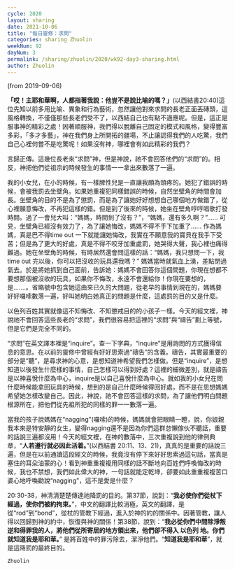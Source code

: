 ```yaml
---
cycle: 2020
layout: sharing
date: 2021-10-06
title: "每日靈修：求問"
categories: sharing Zhuolin
weekNum: 92
dayNum: 3
permalink: /sharing/zhuolin/2020/wk92-day3-sharing.html
author: Zhuolin
---
```

(from 2019-09-06)

**「哎！主耶和華啊，人都指著我說：他豈不是說比喻的嗎？」**(以西結書20:40)這位先知以前多用比喻、異象和行為藝術，忽然讓他對來求問的長老正面丟磚頭，這風格轉換，不僅僅那些長老們受不了，以西結自己也有點不適應呢。但是，這正是服事神的精彩之處！因著順服神，我們得以脫離自己固定的模式和風格，變得豐富多彩，「多才多藝」，神在我們身上所開拓的疆場，不止讓認得我們的人吃驚，我們自己心裡何嘗不是吃驚呢！如果沒有神，哪裡會有如此精彩的我們？    

言歸正傳。這幾位長老來“求問”神，但是神說，祂不會回答他們的“求問”的。相反，神把他們從祖宗的時候發生的事情一一拿出來數落了一遍。    

我的小女兒，在小的時候，有一樣脾性兒是一直讓我頗為頭疼的。她犯了錯誤的時候，會被我罰去坐壁角。如果她重複犯同樣錯誤的時候，自然坐壁角的時間會加長。坐壁角的目的不是為了懲罰，而是為了讓她好好想想自己哪個地方做錯了，從心裡願意悔改，不再犯這樣的錯。但是到了後來的時候，她坐在壁角哼哼唱歌打發時間。過了一會兒大叫：“媽媽，時間到了沒有？”，“媽媽，還有多久啊？”...... 可見，坐壁角已經沒有效力了，為了讓她悔改，媽媽不得不手下加重了...... 作為媽媽，真是巴不得time out 一下就能讓她悔改，我實在不願意我的寶貝在我手下受苦；但是為了更大的好處，真是不得不咬牙加重處罰，她哭得大聲，我心裡也痛得難過。她在坐壁角的時候，有時居然還會問這樣的話：“媽媽，我只想問一下，我 time out 完以後，你可以把沒收的玩具還我嗎？” 媽媽當時就氣血上湧，差點閉過氣去。於是將她抓到自己面前，告訴她：媽媽不會回答你這個問題，你現在想都不要想那個被沒收的玩具，如果你不悔改，永遠不會還給你！你現在要想的，是.......。省略號中包含她這由來已久的大問題，從老早的事情到現在的，媽媽要好好囉嗦數落一遍，好叫她明白她真正的問題是什麼，這處罰的目的又是什麼。    

以色列百姓其實就像這不知悔改、不知懲戒目的的小孩子一樣。今天的經文裡，神說祂不會回答這些長老的“求問”，我們很容易把這裡的“求問”與“禱告”劃上等號，但是它們是完全不同的。    

“求問”在英文譯本裡是“inquire”。查一下字典，“inquire”是用詢問的方式獲得信息的意思。在以前的靈修中曾經有好好思索過“禱告”的含義。禱告，其實最重要的部分是“聽”，是尋求神的心意，是想知道神希望我們怎樣做。但是“inquire”，是想知道以後發生什麼樣的事情，自己怎樣可以得到好處？這裡的細微差別，就是禱告是以神喜悅什麼為中心，inquire是以自己喜悅什麼為中心。就如我的小女兒在問什麼時候能拿回玩具的時候，想到的是自己什麼時候得回好處，而不是在思想媽媽希望她怎樣改變自己。因此，神說，祂不會回答這樣的求問，為了讓他們明白問題根源所在，把他們從先祖所犯的同樣的罪一一數落一遍。    

當我的孩子說媽媽在“nagging”(囉嗦)的時候，媽媽就會把眼睛一瞪，說，你娘親我本來是特安靜的女生，變得nagging還不是因為你們這群怠懶傢伙不聽話，重要的話說三遍都沒用！今天的經文裡，在神的數落中，三次重複說到他的律例典章，“**人若遵行就必因此活着。**”(以西結書 20:11、13、21)，真真的是重要的話說三遍，但是在以前通讀這段經文的時候，我竟沒有停下來好好思索過這句話，當真是塞住的耳朵油蒙的心！看到神重重複複用同樣的話不斷地向百姓們呼喚悔改的時候，我也不禁想，我們如此偉大的神，一句話就能定乾坤，卻要如此重重複複苦口婆心地呼喚勸說“nagging”，這不是愛是什麼？    

20:30-38，神清清楚楚傳達祂降罰的目的。第37節，說到：“**我必使你們從杖下經過，使你們被約拘束。**”，中文的翻譯比較消極，英文的翻譯，是從“rod”到“bond”，從杖的管教下經過，進入於神的約的關係中。因著管教，讓人得以回歸到神的約中，恢復與神的關係！第38節，說到：“**我必從你們中間除淨叛逆和得罪我的人，將他們從所寄居的地方領出來，他們卻不得入 以色列 地。你們就知道我是耶和華。**” 是將百姓中的罪污除去，潔淨他們。“**知道我是耶和華**”，就是這降罰的最終目的。    

`Zhuolin`    
